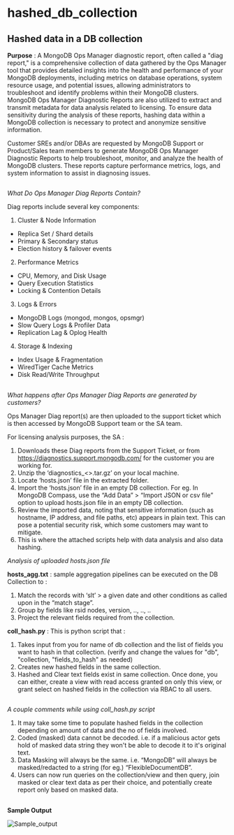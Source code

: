 # hashed_db_collection

## **Hashed data in a DB collection**

**Purpose** : A MongoDB Ops Manager diagnostic report, often called a "diag report," is a comprehensive collection of data gathered by the Ops Manager tool that provides detailed insights into the health and performance of your MongoDB deployments, including metrics on database operations, system resource usage, and potential issues, allowing administrators to troubleshoot and identify problems within their MongoDB clusters. 
MongoDB Ops Manager Diagnostic Reports are also utilized to extract and transmit metadata for data analysis related to licensing. To ensure data sensitivity during the analysis of these reports, hashing data within a MongoDB collection is necessary to protect and anonymize sensitive information.

Customer SREs and/or DBAs are requested by MongoDB Support or Product/Sales team members to generate MongoDB Ops Manager Diagnostic Reports to help troubleshoot, monitor, and analyze the health of MongoDB clusters. These reports capture performance metrics, logs, and system information to assist in diagnosing issues.

##

*What Do Ops Manager Diag Reports Contain?*

Diag reports include several key components:

1. Cluster & Node Information
- Replica Set / Shard details
- Primary & Secondary status
- Election history & failover events

2. Performance Metrics
- CPU, Memory, and Disk Usage
- Query Execution Statistics
- Locking & Contention Details

3. Logs & Errors
- MongoDB Logs (mongod, mongos, opsmgr)
- Slow Query Logs & Profiler Data
- Replication Lag & Oplog Health

4. Storage & Indexing
- Index Usage & Fragmentation
- WiredTiger Cache Metrics
- Disk Read/Write Throughput

##
*What happens after Ops Manager Diag Reports are generated by customers?*

Ops Manager Diag report(s) are then uploaded to the support ticket which is then accessed by MongoDB Support team or the SA team. 


For licensing analysis purposes, the SA :

1. Downloads these Diag reports from the Support Ticket, or from https://diagnostics.support.mongodb.com/ for the customer you are working for. 
2. Unzip the ‘diagnostics_<<date>>.tar.gz’ on your local machine.
3. Locate ‘hosts.json’ file in the extracted folder.
4. Import the ‘hosts.json’ file in an empty DB collection. For eg. In MongoDB Compass, use the “Add Data” > “Import JSON or csv file” option to upload hosts.json file in an empty DB collection.
5. Review the imported data, noting that sensitive information (such as hostname, IP address, and file paths, etc) appears in plain text. This can pose a potential security risk, which some customers may want to mitigate.
6. This is where the attached scripts help with data analysis and also data hashing.


*Analysis of uploaded hosts.json file*

**hosts_agg.txt** : sample aggregation pipelines can be executed on the DB Collection to :
1. Match the records with ‘slt’ > a given date and other conditions as called upon in the “match stage”. 
2. Group by fields like rsid nodes, version, .., .., ..
3. Project the relevant fields required from the collection.

**coll_hash.py** : This is python script that :
1. Takes input from you for name of db collection and the list of fields you want to hash in that collection. (verify and change the values for "db", "collection, "fields_to_hash" as needed)
2. Creates new hashed fields in the same collection.
3. Hashed and Clear text fields exist in same collection. Once done, you can either, create a view with read access granted on only this view, or grant select on hashed fields in the collection via RBAC to all users.

##
*A couple comments while using coll_hash.py script*
1. It may take some time to populate hashed fields in the collection depending on amount of data and the no of fields involved.
2. Coded (masked) data cannot be decoded. i.e. if a malicious actor gets hold of masked data string they won't be able to decode it to it's original text.
3. Data Masking will always be the same. i.e. “MongoDB” will always be masked/redacted to a string (for eg.) “FlexibleDocumentDB”.
4. Users can now run queries on the collection/view and then query, join masked or clear text data as per their choice, and potentially create report only based on masked data.


##
**Sample Output**

![Sample_output](https://github.com/user-attachments/assets/7939929b-01f4-4e09-a7de-b6081ef93360)



